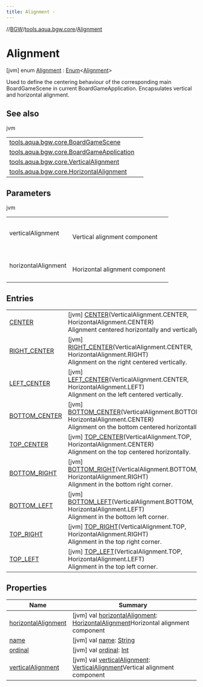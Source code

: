 ```yaml
---
title: Alignment -
---
```

//[BGW](../../../index.md)/[tools.aqua.bgw.core](../index.md)/[Alignment](index.md)



# Alignment  
 [jvm] enum [Alignment](index.md) : [Enum](https://kotlinlang.org/api/latest/jvm/stdlib/kotlin/-enum/index.html)<[Alignment](index.md)> 

Used to define the centering behaviour of the corresponding main BoardGameScene in current BoardGameApplication. Encapsulates vertical and horizontal alignment.

   


## See also  
  
jvm  
  
| | |
|---|---|
| <a name="tools.aqua.bgw.core/Alignment///PointingToDeclaration/"></a>[tools.aqua.bgw.core.BoardGameScene](../-board-game-scene/index.md)| <a name="tools.aqua.bgw.core/Alignment///PointingToDeclaration/"></a>|
| <a name="tools.aqua.bgw.core/Alignment///PointingToDeclaration/"></a>[tools.aqua.bgw.core.BoardGameApplication](../-board-game-application/index.md)| <a name="tools.aqua.bgw.core/Alignment///PointingToDeclaration/"></a>|
| <a name="tools.aqua.bgw.core/Alignment///PointingToDeclaration/"></a>[tools.aqua.bgw.core.VerticalAlignment](../-vertical-alignment/index.md)| <a name="tools.aqua.bgw.core/Alignment///PointingToDeclaration/"></a>|
| <a name="tools.aqua.bgw.core/Alignment///PointingToDeclaration/"></a>[tools.aqua.bgw.core.HorizontalAlignment](../-horizontal-alignment/index.md)| <a name="tools.aqua.bgw.core/Alignment///PointingToDeclaration/"></a>|
  


## Parameters  
  
jvm  
  
| | |
|---|---|
| <a name="tools.aqua.bgw.core/Alignment///PointingToDeclaration/"></a>verticalAlignment| <a name="tools.aqua.bgw.core/Alignment///PointingToDeclaration/"></a><br><br>Vertical alignment component<br><br>|
| <a name="tools.aqua.bgw.core/Alignment///PointingToDeclaration/"></a>horizontalAlignment| <a name="tools.aqua.bgw.core/Alignment///PointingToDeclaration/"></a><br><br>Horizontal alignment component<br><br>|
  


## Entries  
  
| | |
|---|---|
| <a name="tools.aqua.bgw.core/Alignment.CENTER///PointingToDeclaration/"></a>[CENTER](-c-e-n-t-e-r/index.md)| <a name="tools.aqua.bgw.core/Alignment.CENTER///PointingToDeclaration/"></a> [jvm] [CENTER](-c-e-n-t-e-r/index.md)(VerticalAlignment.CENTER, HorizontalAlignment.CENTER)  <br>Alignment centered horizontally and vertically.   <br>|
| <a name="tools.aqua.bgw.core/Alignment.RIGHT_CENTER///PointingToDeclaration/"></a>[RIGHT_CENTER](-r-i-g-h-t_-c-e-n-t-e-r/index.md)| <a name="tools.aqua.bgw.core/Alignment.RIGHT_CENTER///PointingToDeclaration/"></a> [jvm] [RIGHT_CENTER](-r-i-g-h-t_-c-e-n-t-e-r/index.md)(VerticalAlignment.CENTER, HorizontalAlignment.RIGHT)  <br>Alignment on the right centered vertically.   <br>|
| <a name="tools.aqua.bgw.core/Alignment.LEFT_CENTER///PointingToDeclaration/"></a>[LEFT_CENTER](-l-e-f-t_-c-e-n-t-e-r/index.md)| <a name="tools.aqua.bgw.core/Alignment.LEFT_CENTER///PointingToDeclaration/"></a> [jvm] [LEFT_CENTER](-l-e-f-t_-c-e-n-t-e-r/index.md)(VerticalAlignment.CENTER, HorizontalAlignment.LEFT)  <br>Alignment on the left centered vertically.   <br>|
| <a name="tools.aqua.bgw.core/Alignment.BOTTOM_CENTER///PointingToDeclaration/"></a>[BOTTOM_CENTER](-b-o-t-t-o-m_-c-e-n-t-e-r/index.md)| <a name="tools.aqua.bgw.core/Alignment.BOTTOM_CENTER///PointingToDeclaration/"></a> [jvm] [BOTTOM_CENTER](-b-o-t-t-o-m_-c-e-n-t-e-r/index.md)(VerticalAlignment.BOTTOM, HorizontalAlignment.CENTER)  <br>Alignment on the bottom centered horizontally.   <br>|
| <a name="tools.aqua.bgw.core/Alignment.TOP_CENTER///PointingToDeclaration/"></a>[TOP_CENTER](-t-o-p_-c-e-n-t-e-r/index.md)| <a name="tools.aqua.bgw.core/Alignment.TOP_CENTER///PointingToDeclaration/"></a> [jvm] [TOP_CENTER](-t-o-p_-c-e-n-t-e-r/index.md)(VerticalAlignment.TOP, HorizontalAlignment.CENTER)  <br>Alignment on the top centered horizontally.   <br>|
| <a name="tools.aqua.bgw.core/Alignment.BOTTOM_RIGHT///PointingToDeclaration/"></a>[BOTTOM_RIGHT](-b-o-t-t-o-m_-r-i-g-h-t/index.md)| <a name="tools.aqua.bgw.core/Alignment.BOTTOM_RIGHT///PointingToDeclaration/"></a> [jvm] [BOTTOM_RIGHT](-b-o-t-t-o-m_-r-i-g-h-t/index.md)(VerticalAlignment.BOTTOM, HorizontalAlignment.RIGHT)  <br>Alignment in the bottom right corner.   <br>|
| <a name="tools.aqua.bgw.core/Alignment.BOTTOM_LEFT///PointingToDeclaration/"></a>[BOTTOM_LEFT](-b-o-t-t-o-m_-l-e-f-t/index.md)| <a name="tools.aqua.bgw.core/Alignment.BOTTOM_LEFT///PointingToDeclaration/"></a> [jvm] [BOTTOM_LEFT](-b-o-t-t-o-m_-l-e-f-t/index.md)(VerticalAlignment.BOTTOM, HorizontalAlignment.LEFT)  <br>Alignment in the bottom left corner.   <br>|
| <a name="tools.aqua.bgw.core/Alignment.TOP_RIGHT///PointingToDeclaration/"></a>[TOP_RIGHT](-t-o-p_-r-i-g-h-t/index.md)| <a name="tools.aqua.bgw.core/Alignment.TOP_RIGHT///PointingToDeclaration/"></a> [jvm] [TOP_RIGHT](-t-o-p_-r-i-g-h-t/index.md)(VerticalAlignment.TOP, HorizontalAlignment.RIGHT)  <br>Alignment in the top right corner.   <br>|
| <a name="tools.aqua.bgw.core/Alignment.TOP_LEFT///PointingToDeclaration/"></a>[TOP_LEFT](-t-o-p_-l-e-f-t/index.md)| <a name="tools.aqua.bgw.core/Alignment.TOP_LEFT///PointingToDeclaration/"></a> [jvm] [TOP_LEFT](-t-o-p_-l-e-f-t/index.md)(VerticalAlignment.TOP, HorizontalAlignment.LEFT)  <br>Alignment in the top left corner.   <br>|


## Properties  
  
|  Name |  Summary | 
|---|---|
| <a name="tools.aqua.bgw.core/Alignment/horizontalAlignment/#/PointingToDeclaration/"></a>[horizontalAlignment](horizontal-alignment.md)| <a name="tools.aqua.bgw.core/Alignment/horizontalAlignment/#/PointingToDeclaration/"></a> [jvm] val [horizontalAlignment](horizontal-alignment.md): [HorizontalAlignment](../-horizontal-alignment/index.md)Horizontal alignment component   <br>|
| <a name="tools.aqua.bgw.core/Alignment/name/#/PointingToDeclaration/"></a>[name](index.md#888516241%2FProperties%2F-302347323)| <a name="tools.aqua.bgw.core/Alignment/name/#/PointingToDeclaration/"></a> [jvm] val [name](index.md#888516241%2FProperties%2F-302347323): [String](https://kotlinlang.org/api/latest/jvm/stdlib/kotlin/-string/index.html)   <br>|
| <a name="tools.aqua.bgw.core/Alignment/ordinal/#/PointingToDeclaration/"></a>[ordinal](index.md#-621780211%2FProperties%2F-302347323)| <a name="tools.aqua.bgw.core/Alignment/ordinal/#/PointingToDeclaration/"></a> [jvm] val [ordinal](index.md#-621780211%2FProperties%2F-302347323): [Int](https://kotlinlang.org/api/latest/jvm/stdlib/kotlin/-int/index.html)   <br>|
| <a name="tools.aqua.bgw.core/Alignment/verticalAlignment/#/PointingToDeclaration/"></a>[verticalAlignment](vertical-alignment.md)| <a name="tools.aqua.bgw.core/Alignment/verticalAlignment/#/PointingToDeclaration/"></a> [jvm] val [verticalAlignment](vertical-alignment.md): [VerticalAlignment](../-vertical-alignment/index.md)Vertical alignment component   <br>|

